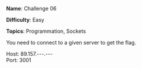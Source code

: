 **Name**: Challenge 06

**Difficulty**: Easy

**Topics**: Programmation, Sockets

You need to connect to a given server to get the flag.

Host: 89.157.---.---  
Port: 3001
